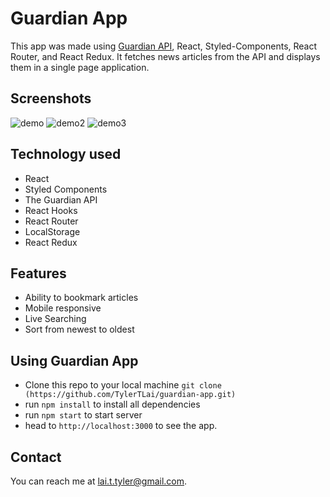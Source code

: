 # Guardian App

This app was made using [Guardian API](https://open-platform.theguardian.com/), React, Styled-Components, React Router, and React Redux. It fetches news articles from the API and displays them in a single page application.

## Screenshots

![demo](https://user-images.githubusercontent.com/59126853/104824247-b807ab80-5815-11eb-9420-5141d1b00d8e.png)
![demo2](https://user-images.githubusercontent.com/59126853/104824250-b9d16f00-5815-11eb-8092-bdd2890dbbbf.png)
![demo3](https://user-images.githubusercontent.com/59126853/104824253-bb029c00-5815-11eb-925f-87c3fab65004.png)


## Technology used

- React
- Styled Components 
- The Guardian API
- React Hooks
- React Router
- LocalStorage
- React Redux


## Features

- Ability to bookmark articles
- Mobile responsive
- Live Searching
- Sort from  newest to oldest

## Using Guardian App

- Clone this repo to your local machine `git clone (https://github.com/TylerTLai/guardian-app.git)`
- run `npm install` to install all dependencies
- run `npm start` to start server
- head to `http://localhost:3000` to see the app.


## Contact

You can reach me at <lai.t.tyler@gmail.com>.
